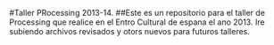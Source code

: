 #Taller PRocessing 2013-14.
##Este es un repositorio para el taller de Processing que realice en el Entro Cultural de espana el ano 2013. Ire subiendo archivos revisados y otors nuevos para futuros talleres.

